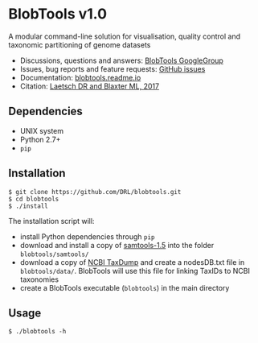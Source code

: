 BlobTools v1.0
===============================
A modular command-line solution for visualisation, quality control and taxonomic partitioning of genome datasets

- Discussions, questions and answers: [BlobTools GoogleGroup](https://groups.google.com/forum/#!forum/blobtools)
- Issues, bug reports and feature requests: [GitHub issues](https://github.com/DRL/blobtools/issues)
- Documentation: [blobtools.readme.io](https://blobtools.readme.io)
- Citation: [Laetsch DR and Blaxter ML, 2017](https://f1000research.com/articles/6-1287/v1)

Dependencies
------------
- UNIX system
- Python 2.7+
- ```pip```

Installation
------------

    $ git clone https://github.com/DRL/blobtools.git
    $ cd blobtools
    $ ./install

The installation script will:
- install Python dependencies through ```pip```
- download and install a copy of [samtools-1.5](http://www.htslib.org/download/) into the folder ```blobtools/samtools/```
- download a copy of [NCBI TaxDump](ftp://ftp.ncbi.nlm.nih.gov/pub/taxonomy/) and create a nodesDB.txt file in ```blobtools/data/```. BlobTools will use this file for linking TaxIDs to NCBI taxonomies
- create a BlobTools executable (```blobtools```) in the main directory

Usage
-----

    $ ./blobtools -h
